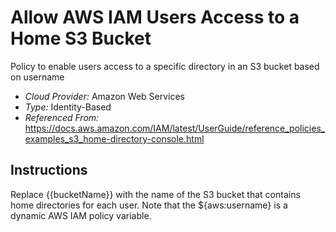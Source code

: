 # Allow AWS IAM Users Access to a Home S3 Bucket
Policy to enable users access to a specific directory in an S3 bucket based on username

- *Cloud Provider:* Amazon Web Services
- *Type:* Identity-Based
- *Referenced From:* https://docs.aws.amazon.com/IAM/latest/UserGuide/reference_policies_examples_s3_home-directory-console.html

## Instructions
Replace {{bucketName}} with the name of the S3 bucket that contains home directories for each user. Note that the ${aws:username} is a dynamic AWS IAM policy variable.